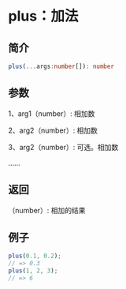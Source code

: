 <Breadcrumb category="Math" title="plus"/>

<script setup>
import Breadcrumb from '../.vitepress/components/Breadcrumb.vue'
</script>


# plus：加法

## 简介
```ts
plus(...args:number[]): number
```

## 参数

1、arg1（number）: 相加数

2、arg2（number）: 相加数

3、arg2（number）: 可选。相加数

……
## 返回

（number）: 相加的结果
## 例子
```js
plus(0.1, 0.2);
// => 0.3
plus(1, 2, 3);
// => 6
```